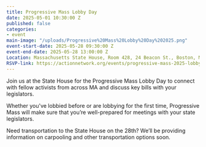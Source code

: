 ```yaml
---
title: Progressive Mass Lobby Day
date: 2025-05-01 10:30:00 Z
published: false
categories:
- event
main-image: "/uploads/Progressive%20Mass%20Lobby%20Day%202025.png"
event-start-date: 2025-05-28 09:30:00 Z
event-end-date: 2025-05-28 13:00:00 Z
Location: Massachusetts State House, Room 428, 24 Beacon St., Boston, MA
RSVP-link: https://actionnetwork.org/events/progressive-mass-2025-lobby-day
---
```


Join us at the State House for the Progressive Mass Lobby Day to connect with fellow activists from across MA and discuss key bills with your legislators. 

Whether you've lobbied before or are lobbying for the first time, Progressive Mass will make sure that you’re well-prepared for meetings with your state legislators. 

Need transportation to the State House on the 28th? We’ll be providing information on carpooling and other transportation options soon.